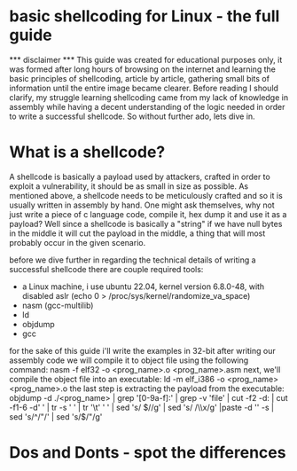 # basic shellcoding for Linux - the full guide

*** disclaimer ***
This guide was created for educational purposes only, it was formed after long hours of browsing on the internet and learning the basic principles of shellcoding, article by article, 
gathering small bits of information until the entire image became clearer.
Before reading I should clarify, my struggle learning shellcoding came from my lack of knowledge in assembly while having a decent understanding of the logic needed in order to write a successful shellcode.
So without further ado, lets dive in.

# What is a shellcode?

A shellcode is basically a payload used by attackers, crafted in order to exploit a vulnerability, it should be as small in size as possible.
As mentioned above, a shellcode needs to be meticulously crafted and so it is usually written in assembly by hand.
One might ask themselves, why not just write a piece of c language code, compile it, hex dump it and use it as a payload? Well since a shellcode is basically a "string" 
if we have null bytes in the middle it will cut the payload in the middle, a thing that will most probably occur in the given scenario.

before we dive further in regarding the technical details of writing a successful shellcode there are couple required tools:
- a Linux machine, i use ubuntu 22.04, kernel version 6.8.0-48, with disabled aslr (echo 0 > /proc/sys/kernel/randomize_va_space)
- nasm (gcc-multilib)
- ld
- objdump
- gcc

for the sake of this guide i'll write the examples in 32-bit
after writing our assembly code we will compile it to object file using the following command: nasm -f elf32 -o <prog_name>.o <prog_name>.asm
next, we'll compile the object file into an executable: ld -m elf_i386 -o <prog_name> <prog_name>.o
the last step is extracting the payload from the executable: objdump -d ./<prog_name> | grep '[0-9a-f]:' | grep -v 'file' | cut -f2 -d: | cut -f1-6 -d' ' | tr -s ' ' | tr '\t' ' ' | sed 's/ $//g' | sed 's/ /\\x/g' |paste -d '' -s | sed 's/^/"/' | sed 's/$/"/g'


# Dos and Donts - spot the differences
